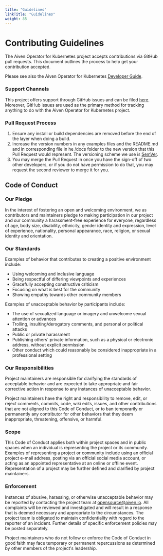 ```yaml
---
title: "Guidelines"
linkTitle: "Guidelines"
weight: 85
---
```


# Contributing Guidelines

The Aiven Operator for Kubernetes project accepts contributions via GitHub pull requests. This document outlines the process
to help get your contribution accepted.

Please see also the Aiven Operator for Kubernetes [Developer Guide](./developer-guide).

### Support Channels

This project offers support through GitHub issues and can be
filed [here](https://github.com/aiven/aiven-operator/issues). Moreover, GitHub issues are used as the primary
method for tracking anything to do with the Aiven Operator for Kubernetes project.

### Pull Request Process

1. Ensure any install or build dependencies are removed before the end of the layer when doing a build.
2. Increase the version numbers in any examples files and the README.md and in corresponding file in he /docs folder to
   the new version that this Pull Request would represent. The versioning scheme we use is [SemVer](http://semver.org/).
3. You may merge the Pull Request in once you have the sign-off of two other developers, or if you do not have
   permission to do that, you may request the second reviewer to merge it for you.

## Code of Conduct

### Our Pledge

In the interest of fostering an open and welcoming environment, we as contributors and maintainers pledge to making
participation in our project and our community a harassment-free experience for everyone, regardless of age, body size,
disability, ethnicity, gender identity and expression, level of experience, nationality, personal appearance, race,
religion, or sexual identity and orientation.

### Our Standards

Examples of behavior that contributes to creating a positive environment include:

* Using welcoming and inclusive language
* Being respectful of differing viewpoints and experiences
* Gracefully accepting constructive criticism
* Focusing on what is best for the community
* Showing empathy towards other community members

Examples of unacceptable behavior by participants include:

* The use of sexualized language or imagery and unwelcome sexual attention or advances
* Trolling, insulting/derogatory comments, and personal or political attacks
* Public or private harassment
* Publishing others' private information, such as a physical or electronic address, without explicit permission
* Other conduct which could reasonably be considered inappropriate in a professional setting

### Our Responsibilities

Project maintainers are responsible for clarifying the standards of acceptable behavior and are expected to take
appropriate and fair corrective action in response to any instances of unacceptable behavior.

Project maintainers have the right and responsibility to remove, edit, or reject comments, commits, code, wiki edits,
issues, and other contributions that are not aligned to this Code of Conduct, or to ban temporarily or permanently any
contributor for other behaviors that they deem inappropriate, threatening, offensive, or harmful.

### Scope

This Code of Conduct applies both within project spaces and in public spaces when an individual is representing the
project or its community. Examples of representing a project or community include using an official project e-mail
address, posting via an official social media account, or acting as an appointed representative at an online or offline
event. Representation of a project may be further defined and clarified by project maintainers.

### Enforcement

Instances of abusive, harassing, or otherwise unacceptable behavior may be reported by contacting the project team
at <opensource@aiven.io>. All complaints will be reviewed and investigated and will result in a response that is deemed
necessary and appropriate to the circumstances. The project team is obligated to maintain confidentiality with regard to
the reporter of an incident. Further details of specific enforcement policies may be posted separately.

Project maintainers who do not follow or enforce the Code of Conduct in good faith may face temporary or permanent
repercussions as determined by other members of the project's leadership.
